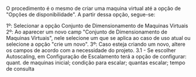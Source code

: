 O procedimento é o mesmo de criar uma maquina virtual até a opção de "Opções de disponibilidade". A partir dessa opção, segue-se:

1º: Selecionar a opção Conjunto de Dimensionamento de Maquinas Virtuais
2º: Ao aparecer um novo camp "Conjunto de Dimensionamento de Maquinas Virtuais", nele selecione um que se aplica ao caso de uso atual ou selecione a opção "crie um novo".
3º: Caso esteja criando um novo, altere os campos de acordo com a necessidade do projeto.
    3.1 - Se escolher Autoscaling, em Configuração de Escalamento terá a opção de configurar:
        quant. de maquinas inicial;
        condição para escalar;
        quantas escalar;
        tempo de consulta
